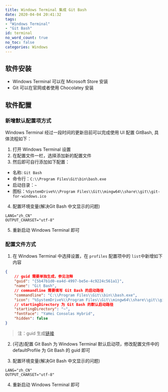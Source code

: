 ```yaml
---
title: Windows Terminal 集成 Git Bash
date: 2020-04-04 20:41:32
tags:
- "Windows Terminal"
- "Git Bash"
id: terminal
no_word_count: true
no_toc: false
categories: Windows
---
```


## 软件安装

- Windows Terminal 可以在 Microsoft Store 安装
- Git 可以在官网或者使用 Chocolatey 安装

## 软件配置

### 新增默认配置项方式

Windows Terminal 经过一段时间的更新目前可以完成使用 UI 配置 GitBash, 具体流程如下：

1. 打开 Windows Terminal 设置
2. 在配置文件一栏，选择添加新的配置文件
3. 然后即可自行添加如下配置：

- 名称: `Git Bash`
- 命令行：`C:\\Program Files\Git\bin\bash.exe`
- 启动目录：`~`
- 图标：`%SystemDrive%\\Program Files\\Git\\mingw64\\share\\git\\git-for-windows.ico`

4. 配置环境变量(解决Git Bash 中文显示的问题)

```text
LANG="zh_CN"
OUTPUT_CHARSET="utf-8"
```

5. 重新启动 Windows Terminal 即可

### 配置文件方式

1. 在 Windows Terminal 中选择设置，在 `profiles` 配置项中的 `list`中新增如下内容

```json
{
    // guid 需要单独生成，参见注释
    "guid": "{5b47b1d0-ea4d-4997-be5e-4c9224c561a1}",
    "name": "Git Bash",
    // commandline 需要填写 Git Bash 的启动路径
    "commandline": "C:\\Program Files\\Git\\bin\\bash.exe",
    "icon": "%SystemDrive%\\Program Files\\Git\\mingw64\\share\\git\\git-for-windows.ico",
    // startingDirectory 为 Git Bash 的默认启动路径
    "startingDirectory": "~",
    "fontFace": "YaHei Consolas Hybrid",
    "hidden": false
}
```

> 注：guid 生成[链接](http://www.ofmonkey.com/transfer/guid)

2. (可选)配置 Git Bash 为 Windows Terminal 默认启动项，修改配置文件中的 defaultProfile 为 Git Bash 的 guid 即可

3. 配置环境变量(解决Git Bash 中文显示的问题)

```text
LANG="zh_CN"
OUTPUT_CHARSET="utf-8"
```

4. 重新启动 Windows Terminal 即可
